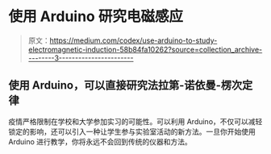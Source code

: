 # 使用 Arduino 研究电磁感应

> 原文：<https://medium.com/codex/use-arduino-to-study-electromagnetic-induction-58b84fa10262?source=collection_archive---------3----------------------->

## 使用 Arduino，可以直接研究法拉第-诺依曼-楞次定律

疫情严格限制在学校和大学参加实习的可能性。可以利用 Arduino，不仅可以减轻锁定的影响，还可以引入一种让学生参与实验室活动的新方法。一旦你开始使用 Arduino 进行教学，你将永远不会回到传统的仪器和方法。